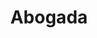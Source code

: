 ---
title: Abogada
date: 
draft: false

# descripcion
description : Dije de plata 925

materials: Plata 925

color: Plateado

dimensions: 1,8cm diámetro

code: 02-14-0658

type: "Dijes"

categories: []

price: $2.390,00

# Images
# first image will be shown in the product page
images:
  # - image: "images/path_to_image"
  # La ubicacion de las imagenes es imagenes/Dijes/Dijes.Plata/02-14-0658-abogada
  - image: "./images/dijes/plata/02-14-0658.JPG"
---
